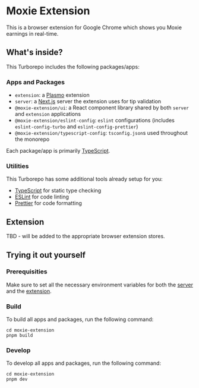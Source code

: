 # Moxie Extension

This is a browser extension for Google Chrome which shows you Moxie earnings in real-time. 

## What's inside?

This Turborepo includes the following packages/apps:

### Apps and Packages

- `extension`: a [Plasmo](https://www.plasmo.com/) extension
- `server`: a [Next.js](https://nextjs.org/) server the extension uses for tip validation
- `@moxie-extension/ui`: a React component library shared by both `server` and `extension` applications
- `@moxie-extension/eslint-config`: `eslint` configurations (includes `eslint-config-turbo` and `eslint-config-prettier`)
- `@moxie-extension/typescript-config`: `tsconfig.json`s used throughout the monorepo

Each package/app is primarily [TypeScript](https://www.typescriptlang.org/).

### Utilities

This Turborepo has some additional tools already setup for you:

- [TypeScript](https://www.typescriptlang.org/) for static type checking
- [ESLint](https://eslint.org/) for code linting
- [Prettier](https://prettier.io) for code formatting

## Extension

TBD - will be added to the appropriate browser extension stores.

## Trying it out yourself

### Prerequisities

Make sure to set all the necessary environment variables for both the [server](/apps/server/README.md) and the [extension](/apps/extension/README.md).

### Build

To build all apps and packages, run the following command:

```
cd moxie-extension
pnpm build
```

### Develop

To develop all apps and packages, run the following command:

```
cd moxie-extension
pnpm dev
```
